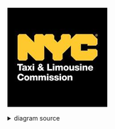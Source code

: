 ![rendered image description](Imagenes/NYC.jpg)

<details>
  <summary>diagram source</summary>
  This details block is collapsed by default when viewed in GitHub. This hides the mermaid graph definition, while the rendered image
  linked above is shown. The details tag has to follow the image tag. (newlines allowed)

```mermaid
gantt
    Diagrama de Gantt Gantt Chart

    section Section
    Task 1           :a1, 2024-04-01, 30d
    Task 2           :after a1  , 20d
    Final Section    : 2024-05-12  , 12d


```
</details>
